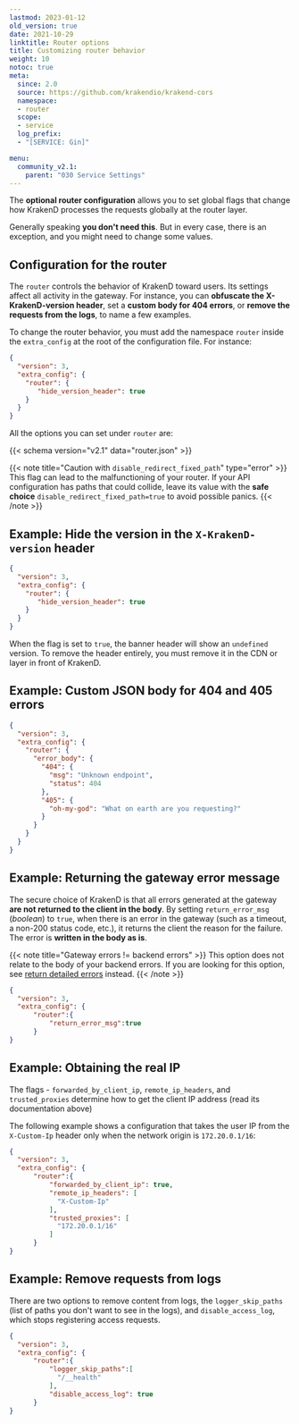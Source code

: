 ```yaml
---
lastmod: 2023-01-12
old_version: true
date: 2021-10-29
linktitle: Router options
title: Customizing router behavior
weight: 10
notoc: true
meta:
  since: 2.0
  source: https://github.com/krakendio/krakend-cors
  namespace:
  - router
  scope:
  - service
  log_prefix:
  - "[SERVICE: Gin]"

menu:
  community_v2.1:
    parent: "030 Service Settings"
---
```


The **optional router configuration** allows you to set global flags that change how KrakenD processes the requests globally at the router layer.

Generally speaking **you don't need this**. But in every case, there is an exception, and you might need to change some values.

## Configuration for the router

The `router` controls the behavior of KrakenD toward users. Its settings affect all activity in the gateway. For instance, you can **obfuscate the X-KrakenD-version header**, set a **custom body for 404 errors**, or **remove the requests from the logs**, to name a few examples.

To change the router behavior, you must add the namespace `router` inside the `extra_config` at the root of the configuration file. For instance:

```json
{
  "version": 3,
  "extra_config": {
    "router": {
       "hide_version_header": true
    }
  }
}
```
All the options you can set under `router` are:

{{< schema version="v2.1" data="router.json" >}}


{{< note title="Caution with `disable_redirect_fixed_path`" type="error" >}}
This flag can lead to the malfunctioning of your router. If your API configuration has paths that could collide, leave its value with the **safe choice** `disable_redirect_fixed_path=true` to avoid possible panics.
{{< /note >}}

## Example: Hide the version in the `X-KrakenD-version` header
```json
{
  "version": 3,
  "extra_config": {
    "router": {
       "hide_version_header": true
    }
  }
}
```
When the flag is set to `true`, the banner header will show an `undefined` version. To remove the header entirely, you must remove it in the CDN or layer in front of KrakenD.

## Example: Custom JSON body for 404 and 405 errors
```json
{
  "version": 3,
  "extra_config": {
    "router": {
      "error_body": {
        "404": {
          "msg": "Unknown endpoint",
          "status": 404
        },
        "405": {
          "oh-my-god": "What on earth are you requesting?"
        }
      }
    }
  }
}
```

## Example: Returning the gateway error message
The secure choice of KrakenD is that all errors generated at the gateway **are not returned to the client in the body**. By setting `return_error_msg` (*boolean*) to `true`, when there is an error in the gateway (such as a timeout, a non-200 status code, etc.), it returns the client the reason for the failure. The error is **written in the body as is**.

{{< note title="Gateway errors != backend errors" >}}
This option does not relate to the body of your backend errors. If you are looking for this option, see [return detailed errors](/docs/v2.1/backends/detailed-errors/#showing-backend-errors) instead.
{{< /note >}}

```json
{
  "version": 3,
  "extra_config": {
      "router":{
          "return_error_msg":true
      }
}
```

## Example: Obtaining the real IP
The flags - `forwarded_by_client_ip`, `remote_ip_headers`, and `trusted_proxies` determine how to get the client IP address (read its documentation above)

The following example shows a configuration that takes the user IP from the `X-Custom-Ip` header only when the network origin is `172.20.0.1/16`:

```json
{
  "version": 3,
  "extra_config": {
      "router":{
          "forwarded_by_client_ip": true,
          "remote_ip_headers": [
            "X-Custom-Ip"
          ],
          "trusted_proxies": [
            "172.20.0.1/16"
          ]
      }
}
```

## Example: Remove requests from logs
There are two options to remove content from logs, the `logger_skip_paths` (list of paths you don't want to see in the logs), and `disable_access_log`, which stops registering access requests.

```json
{
  "version": 3,
  "extra_config": {
      "router":{
          "logger_skip_paths":[
            "/__health"
          ],
          "disable_access_log": true
      }
}
```